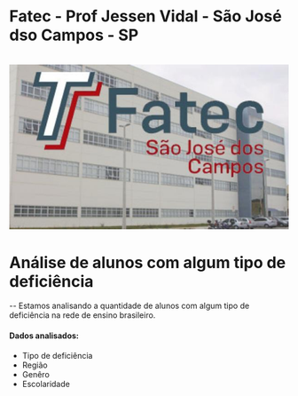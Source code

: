# Fatec - Prof Jessen Vidal - São José dso Campos - SP
<br/>
<img src="fatecads.jpg" alt="fatec ads 2019"/>
<br/>

# Análise de alunos com algum tipo de deficiência
--
Estamos analisando a quantidade de alunos com algum tipo de deficiência na rede de ensino brasileiro.
<br/>
#### Dados analisados:
- Tipo de deficiência
- Região
- Genêro
- Escolaridade
